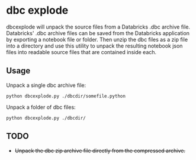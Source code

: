 # dbc explode

dbcexplode will unpack the source files from a Databricks .dbc archive file. Databricks' .dbc archive files can be saved from the Databricks application by exporting a notebook file or folder. Then unzip the dbc files as a zip file into a directory and use this utility to unpack the resulting notebook json files into readable source files that are contained inside each.

## Usage
Unpack a single dbc archive file:

    python dbcexplode.py ./dbcdir/somefile.python

Unpack a folder of dbc files:

    python dbcexplode.py ./dbcdir/


## TODO
- <strike>Unpack the dbc zip archive file directly from the compressed archive.</strike> 